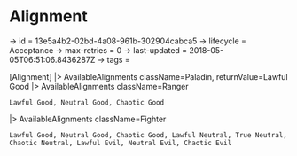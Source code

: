 # Alignment

-> id = 13e5a4b2-02bd-4a08-961b-302904cabca5
-> lifecycle = Acceptance
-> max-retries = 0
-> last-updated = 2018-05-05T06:51:06.8436287Z
-> tags = 

[Alignment]
|> AvailableAlignments className=Paladin, returnValue=Lawful Good
|> AvailableAlignments className=Ranger
``` returnValue
Lawful Good, Neutral Good, Chaotic Good
```

|> AvailableAlignments className=Fighter
``` returnValue
Lawful Good, Neutral Good, Chaotic Good, Lawful Neutral, True Neutral, Chaotic Neutral, Lawful Evil, Neutral Evil, Chaotic Evil
```

~~~
